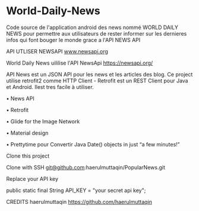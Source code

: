 # World-Daily-News
Code source de l'application android des news nommé WORLD DAILY NEWS pour permettre aux utilisateurs de rester informer sur les 
dernieres infos qui font bouger le monde grace a l'API NEWS API

API UTLISER
NEWSAPI  www.newsapi.org

World Daily News uililise l'API NewsApi https://newsapi.org/

API News est un JSON API pour les news et les articles des blog. Ce project utilise retrofit2 comme HTTP Client - Retrofit est un REST Client pour Java et Android. Ilest tres facile à utiliser.

• News API

• Retrofit

• Glide for the Image Network

• Material design

• Prettytime pour Convertir Java Date() objects in just “a few minutes!”

Clone this project

Clone with SSH git@github.com:haerulmuttaqin/PopularNews.git

Replace your API key

public static final String API_KEY = "your secret api key";


CREDITS 
 haerulmuttaqin https://github.com/haerulmuttaqin


